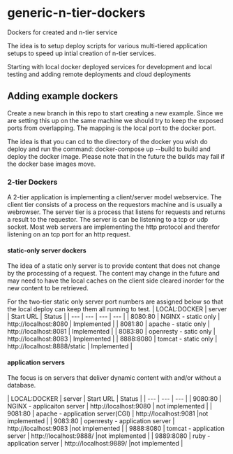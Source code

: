 # generic-n-tier-dockers 
Dockers for created and n-tier service

The idea is to setup deploy scripts for various multi-tiered application setups to speed up intial creation of n-tier services.

Starting with local docker deployed services for development and local testing and adding remote deployments and cloud deployments

## Adding example dockers

Create a new branch in this repo to start creating a new example.
Since we are setting this up on the same machine we should try to keep the exposed ports from overlapping.  The mapping is the local port to the docker port.

The idea is that you can cd to the directory of the docker you wish do deploy and run the command: docker-compose up --build
to build and deploy the docker image.  Please note that in the future the builds may fail if the docker base images move.


### 2-tier Dockers

A 2-tier application is implementing a client/server model webservice.  The client tier consists of a process on the requestors machine and is usually a webrowser.  The server tier is a process that listens for requests and returns a result to the requestor.  The server is can be listening to a tcp or udp socket. Most web servers are implementing the http protocol and therefor listening on an tcp port for an http request.

#### static-only server dockers
The idea of a static only server is to provide content that does not change by the processing of a request.  The content may change in the future and may need to have the local caches on the client side cleared inorder for the new content to be retrieved.

For the two-tier static only server port numbers are assigned below so that the local deploy can keep them all running to test. 
| LOCAL:DOCKER | server |  Start URL | Status |
| --- | --- | --- | --- |
| 8080:80 | NGINX  - static only | http://localhost:8080 | Implemented |
| 8081:80 | apache  - static only | http://localhost:8081 |  Implemented |
| 8083:80 | openresty - satic only | http://localhost:8083 |  Implemented |
| 8888:8080 | tomcat - static only | http://localhost:8888/static |  Implemented |


#### application servers
The focus is on servers that deliver dynamic content with and/or without a database.

| LOCAL:DOCKER | server |  Start URL | Status |
| --- | --- | --- |
| 9080:80 | NGINX  -  applicaiton server | http://localhost:9080 | not implemented |
| 9081:80 | apache  - application server(CGI) | http://localhost:9081 |not implemented |
| 9083:80 | openresty - application server | http://localhost:9083 |not implemented |
| 9888:8080 | tomcat - application server | http://localhost:9888/ |not implemented |
| 9889:8080 | ruby - application server | http://localhost:9889/ |not implemented |

